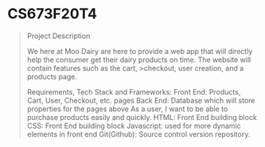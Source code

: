 # CS673F20T4

>Project Description
>
>We here at Moo Dairy are here to provide a web app that will directly help the consumer get their dairy products on time. The website will contain features such as the cart, >checkout, user creation, and a products page.
>
>Requirements, Tech Stack and Frameworks:
>Front End: Products, Cart, User, Checkout, etc. pages
>Back End: Database which will store properties for the pages above
>As a user, I want to be able to purchase products easily and quickly.
>HTML: Front End building block
>CSS: Front End building block
>Javascript: used for more dynamic elements in front end
>Git(Github): Source control version repository.
